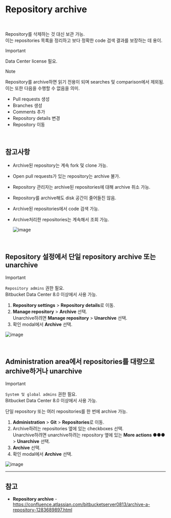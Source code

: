 # Repository archive

<br>

Repository를 삭제하는 것 대신 보관 가능.  
이는 repositories 목록을 정리하고 보다 정확한 code 검색 결과를 보장하는 데 용이.

> [!IMPORTANT]  
> Data Center license 필요.

> [!NOTE]  
> Repository를 archive하면 읽기 전용이 되며 searches 및 comparison에서 제외됨.  
> 이는 또한 다음을 수행할 수 없음을 의미.
> - Pull requests 생성  
> - Branches 생성  
> - Comments 추가  
> - Repository details 변경  
> - Repository 이동  

<br>

## 참고사항
- Archive된 repository는 계속 fork 및 clone 가능.
- Open pull requests가 있는 repository는 archive 불가.
- Repository 관리자는 archive된 repositories에 대해 archive 취소 가능.
- Repository를 archive해도 disk 공간이 줄어들진 않음.
- Archive된 repositories에서 code 검색 가능.
- Archive처리한 repositories는 계속해서 조회 가능.  
  
  ![image](https://confluence.atlassian.com/bitbucketserver/files/1128304317/1128304319/2/1670386966705/repo_list.png)

<br>

## Repository 설정에서 단일 repository archive 또는 unarchive
> [!IMPORTANT]  
> `Repository admins` 권한 필요.  
> Bitbucket Data Center 8.0 이상에서 사용 가능.

1. **Repository settings** > **Repository details**로 이동.
2. **Manage repository** > **Archive** 선택.  
  Unarchive하려면 **Manage repository** > **Unarchive** 선택.
3. 확인 modal에서 **Archive** 선택.

![image](https://confluence.atlassian.com/bitbucketserver/files/1128304317/1189780771/1/1670144064074/repo.png)

<br>

## Administration area에서 repositories를 대량으로 archive하거나 unarchive
> [!IMPORTANT]  
> `System 및 global admins` 권한 필요.  
> Bitbucket Data Center 8.0 이상에서 사용 가능.

단일 repository 또는 여러 repositories를 한 번에 archive 가능.

1. **Administration** > **Git** > **Repositories**로 이동.
2. Archive하려는 repositories 옆에 있는 checkboxes 선택.  
  Unarchive하려면 unarchive하려는 repository 옆에 있는 **More actions ●●●** > **Unarchive** 선택.
3. **Archive** 선택.
4. 확인 modal에서 **Archive** 선택.

![image](https://confluence.atlassian.com/bitbucketserver/files/1128304317/1189780775/1/1670144087809/global.png)

<hr>

## 참고
- **Repository archive** - https://confluence.atlassian.com/bitbucketserver0813/archive-a-repository-1283689897.html
